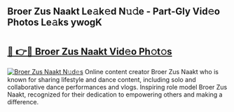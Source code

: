 ## Broer Zus Naakt Le𝚊k𝚎d N𝚞𝚍e - Part-Gly Vid𝚎o Photos Le𝚊ks ywogK

# <h2><a href="http://fb9uic.evod.top/?m=Broer+Zus+Naakt">🔗 👉🔴 Broer Zus Naakt Vid𝚎o Ph𝚘t𝚘s</a></h2>

[![Broer Zus Naakt N𝚞d𝚎s](https://i.imgur.com/8V9OHl7.gif)](http://fb9uic.evod.top/?m=Broer+Zus+Naakt)
Online content creator Broer Zus Naakt who is known for sharing lifestyle and dance content, including solo and collaborative dance performances and vlogs. Inspiring role model Broer Zus Naakt, recognized for their dedication to empowering others and making a difference. 

